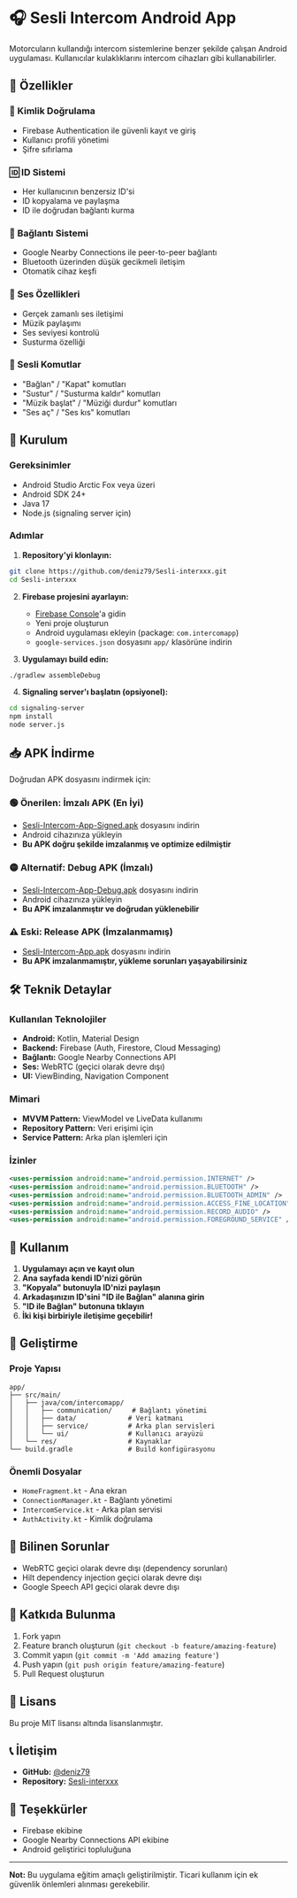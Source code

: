 # 🎧 Sesli Intercom Android App

Motorcuların kullandığı intercom sistemlerine benzer şekilde çalışan Android uygulaması. Kullanıcılar kulaklıklarını intercom cihazları gibi kullanabilirler.

## 📱 Özellikler

### 🔐 Kimlik Doğrulama
- Firebase Authentication ile güvenli kayıt ve giriş
- Kullanıcı profili yönetimi
- Şifre sıfırlama

### 🆔 ID Sistemi
- Her kullanıcının benzersiz ID'si
- ID kopyalama ve paylaşma
- ID ile doğrudan bağlantı kurma

### 🔗 Bağlantı Sistemi
- Google Nearby Connections ile peer-to-peer bağlantı
- Bluetooth üzerinden düşük gecikmeli iletişim
- Otomatik cihaz keşfi

### 🎵 Ses Özellikleri
- Gerçek zamanlı ses iletişimi
- Müzik paylaşımı
- Ses seviyesi kontrolü
- Susturma özelliği

### 🎤 Sesli Komutlar
- "Bağlan" / "Kapat" komutları
- "Sustur" / "Susturma kaldır" komutları
- "Müzik başlat" / "Müziği durdur" komutları
- "Ses aç" / "Ses kıs" komutları

## 🚀 Kurulum

### Gereksinimler
- Android Studio Arctic Fox veya üzeri
- Android SDK 24+
- Java 17
- Node.js (signaling server için)

### Adımlar

1. **Repository'yi klonlayın:**
```bash
git clone https://github.com/deniz79/Sesli-interxxx.git
cd Sesli-interxxx
```

2. **Firebase projesini ayarlayın:**
   - [Firebase Console](https://console.firebase.google.com/)'a gidin
   - Yeni proje oluşturun
   - Android uygulaması ekleyin (package: `com.intercomapp`)
   - `google-services.json` dosyasını `app/` klasörüne indirin

3. **Uygulamayı build edin:**
```bash
./gradlew assembleDebug
```

4. **Signaling server'ı başlatın (opsiyonel):**
```bash
cd signaling-server
npm install
node server.js
```

## 📥 APK İndirme

Doğrudan APK dosyasını indirmek için:

### 🟢 **Önerilen: İmzalı APK (En İyi)**
- [Sesli-Intercom-App-Signed.apk](Sesli-Intercom-App-Signed.apk) dosyasını indirin
- Android cihazınıza yükleyin
- **Bu APK doğru şekilde imzalanmış ve optimize edilmiştir**

### 🟡 **Alternatif: Debug APK (İmzalı)**
- [Sesli-Intercom-App-Debug.apk](Sesli-Intercom-App-Debug.apk) dosyasını indirin
- Android cihazınıza yükleyin
- **Bu APK imzalanmıştır ve doğrudan yüklenebilir**

### ⚠️ **Eski: Release APK (İmzalanmamış)**
- [Sesli-Intercom-App.apk](Sesli-Intercom-App.apk) dosyasını indirin
- **Bu APK imzalanmamıştır, yükleme sorunları yaşayabilirsiniz**

## 🛠️ Teknik Detaylar

### Kullanılan Teknolojiler
- **Android:** Kotlin, Material Design
- **Backend:** Firebase (Auth, Firestore, Cloud Messaging)
- **Bağlantı:** Google Nearby Connections API
- **Ses:** WebRTC (geçici olarak devre dışı)
- **UI:** ViewBinding, Navigation Component

### Mimari
- **MVVM Pattern:** ViewModel ve LiveData kullanımı
- **Repository Pattern:** Veri erişimi için
- **Service Pattern:** Arka plan işlemleri için

### İzinler
```xml
<uses-permission android:name="android.permission.INTERNET" />
<uses-permission android:name="android.permission.BLUETOOTH" />
<uses-permission android:name="android.permission.BLUETOOTH_ADMIN" />
<uses-permission android:name="android.permission.ACCESS_FINE_LOCATION" />
<uses-permission android:name="android.permission.RECORD_AUDIO" />
<uses-permission android:name="android.permission.FOREGROUND_SERVICE" />
```

## 📱 Kullanım

1. **Uygulamayı açın ve kayıt olun**
2. **Ana sayfada kendi ID'nizi görün**
3. **"Kopyala" butonuyla ID'nizi paylaşın**
4. **Arkadaşınızın ID'sini "ID ile Bağlan" alanına girin**
5. **"ID ile Bağlan" butonuna tıklayın**
6. **İki kişi birbiriyle iletişime geçebilir!**

## 🔧 Geliştirme

### Proje Yapısı
```
app/
├── src/main/
│   ├── java/com/intercomapp/
│   │   ├── communication/     # Bağlantı yönetimi
│   │   ├── data/             # Veri katmanı
│   │   ├── service/          # Arka plan servisleri
│   │   └── ui/               # Kullanıcı arayüzü
│   └── res/                  # Kaynaklar
└── build.gradle              # Build konfigürasyonu
```

### Önemli Dosyalar
- `HomeFragment.kt` - Ana ekran
- `ConnectionManager.kt` - Bağlantı yönetimi
- `IntercomService.kt` - Arka plan servisi
- `AuthActivity.kt` - Kimlik doğrulama

## 🐛 Bilinen Sorunlar

- WebRTC geçici olarak devre dışı (dependency sorunları)
- Hilt dependency injection geçici olarak devre dışı
- Google Speech API geçici olarak devre dışı

## 🤝 Katkıda Bulunma

1. Fork yapın
2. Feature branch oluşturun (`git checkout -b feature/amazing-feature`)
3. Commit yapın (`git commit -m 'Add amazing feature'`)
4. Push yapın (`git push origin feature/amazing-feature`)
5. Pull Request oluşturun

## 📄 Lisans

Bu proje MIT lisansı altında lisanslanmıştır.

## 📞 İletişim

- **GitHub:** [@deniz79](https://github.com/deniz79)
- **Repository:** [Sesli-interxxx](https://github.com/deniz79/Sesli-interxxx)

## 🙏 Teşekkürler

- Firebase ekibine
- Google Nearby Connections API ekibine
- Android geliştirici topluluğuna

---

**Not:** Bu uygulama eğitim amaçlı geliştirilmiştir. Ticari kullanım için ek güvenlik önlemleri alınması gerekebilir.
